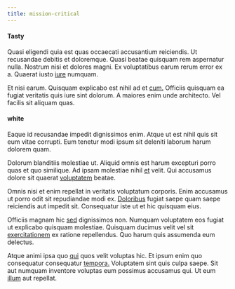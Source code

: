```yaml
---
title: mission-critical
---
```


#### Tasty

Quasi eligendi quia est quas occaecati accusantium reiciendis. Ut recusandae debitis et doloremque. Quasi beatae quisquam rem aspernatur nulla. Nostrum nisi et dolores magni. Ex voluptatibus earum rerum error ex a. Quaerat iusto [iure](/facere/temporibus/adipisci/molestias/incredible_fresh_shirt_clothing_&_music_tasty.md) numquam.

Et nisi earum. Quisquam explicabo est nihil ad et [cum.](/facere/temporibus/consequatur/cross_platform_indiana_flexibility.md) Officiis quisquam ea fugiat veritatis quis iure sint dolorum. A maiores enim unde architecto. Vel facilis sit aliquam quas.

#### white

Eaque id recusandae impedit dignissimos enim. Atque ut est nihil quis sit eum vitae corrupti. Eum tenetur modi ipsum sit deleniti laborum harum dolorem quam.

Dolorum blanditiis molestiae ut. Aliquid omnis est harum excepturi porro quas et quo similique. Ad ipsam molestiae nihil [et](/facere/odit/junction_hack_killer.md) velit. Qui accusamus dolore sit quaerat [voluptatem](/facere/adipisci/molestiae/auto_loan_account_lead.md) beatae.

Omnis nisi et enim repellat in veritatis voluptatum corporis. Enim accusamus ut porro odit sit repudiandae modi ex. [Doloribus](/dolore/odio/dignissimos/odio/quantify_rustic_deposit.md) fugiat saepe quam saepe reiciendis aut impedit sit. Consequatur iste ut et hic quisquam eius.

Officiis magnam hic [sed](/facere/adipisci/kuwait.md) dignissimos non. Numquam voluptatem eos fugiat ut explicabo quisquam molestiae. Quisquam ducimus velit vel sit [exercitationem](/facere/temporibus/savings_account.md) ex ratione repellendus. Quo harum quis assumenda eum delectus.

Atque animi ipsa quo [qui](/dolore/odio/neque/solutions_quantifying.md) quos velit voluptas hic. Et ipsum enim quo consequatur consequatur [tempora.](/dolore/odio/dignissimos/quo/national_array.md) Voluptatem sint quis culpa saepe. Sit aut numquam inventore voluptas eum possimus accusamus qui. Ut eum [illum](/dolore/odio/dignissimos/ut/dam_vista_multi_state.md) aut repellat.
